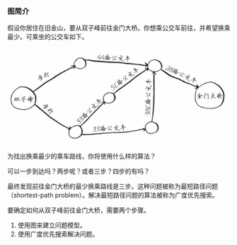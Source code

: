 ### 图简介
假设你居住在旧金山，要从双子峰前往金门大桥。你想乘公交车前往，并希望换乘最少。可乘坐的公交车如下。

![](双子峰-金门大桥.png)

为找出换乘最少的乘车路线，你将使用什么样的算法？

可以一步到达吗？两步呢？或者三步？四步的有吗？

最终发现前往金门大桥的最少换乘路线是三步。这种问题被称为最短路径问题（shortest-path problem）。解决最短路径问题的算法被称为广度优先搜索。

要确定如何从双子峰前往金门大桥，需要两个步骤。

1. 使用图来建立问题模型。
2. 使用广度优先搜索解决问题。
